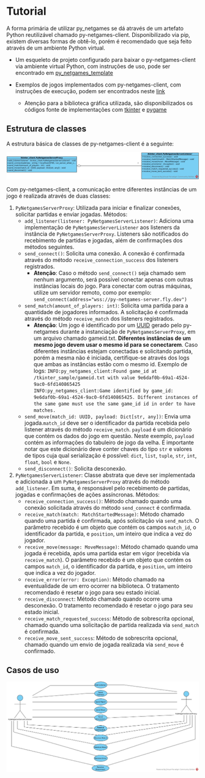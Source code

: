 # Tutorial

A forma primária de utilizar py_netgames se dá através de um artefato Python reutilizável chamado py-netgames-client. Disponibilizado via pip, existem diversas formas de obtê-lo, porém é recomendado que seja feito através de um ambiente Python virtual.

* Um esqueleto de projeto configurado para baixar o py-netgames-client via ambiente virtual Python, com instruções de uso, pode ser encontrado em [py_netgames_template](https://github.com/gabrielroza/py_netgames_template)

* Exemplos de jogos implementados com py-netgames-client, com instruções de execução, podem ser encontrados neste [link](https://github.com/gabrielroza/py_netgames/tree/main/sample)
    
    * Atenção para a biblioteca gráfica utilizada, são disponibilizados os códigos fonte de implementações com [tkinter](https://github.com/gabrielroza/py_netgames/tree/main/sample/tkinter_sample) e [pygame](https://github.com/gabrielroza/py_netgames/tree/main/sample/pygame_sample)

## Estrutura de classes

A estrutura básica de classes de py-netgames-client é a seguinte:

![screenshot](/imgs/py_netgames_client_public_classes.jpg)

Com py-netgames-client, a comunicação entre diferentes instâncias de um jogo é realizada através de duas classes:
1. `PyNetgamesServerProxy`: Utilizada para iniciar e finalizar conexões, solicitar partidas e enviar jogadas. Métodos:
    -  `add_listener(listener: PyNetgamesServerListener)`: Adiciona uma implementação de `PyNetgamesServerListener` aos listeners da instância de `PyNetgamesServerProxy`. Listeners são notificados do recebimento de partidas e jogadas, além de confirmações dos métodos seguintes.
    -  `send_connect()`: Solicita uma conexão. A conexão é confirmada através do método `receive_connection_success` dos listeners registrados.
        * **Atenção**: Caso o método `send_connect()` seja chamado sem nenhum argumento, será possível conectar apenas com outras instâncias locais do jogo. Para conectar com outras máquinas, utilize um servidor remoto, como por exemplo: `send_connect(address="wss://py-netgames-server.fly.dev")`  	      
    -  `send_match(amount_of_players: int)`: Solicita uma partida para a quantidade de jogadores informados. A solicitação é confirmada através do método `receive_match` dos listeners registrados.
        * **Atenção**: Um jogo é identificado por um [UUID](https://en.wikipedia.org/wiki/Universally_unique_identifier) gerado pelo py-netgames durante a instanciação de `PyNetgamesServerProxy`, em um arquivo chamado gameid.txt. **Diferentes instâncias de um mesmo jogo devem usar o mesmo id para se conectarem**. Caso diferentes instâncias estejam conectadas e solicitando partida, porém a mesma não é iniciada, certifique-se através dos logs que ambas as instâncias estão com o mesmo id. Exemplo de logs:
                `INFO:py_netgames_client:Found game_id at /tkinter_sample/gameid.txt with value 9e6daf0b-69a1-4524-9ac0-6fd140865425`  
                `INFO:py_netgames_client:Game identified by game_id: 9e6daf0b-69a1-4524-9ac0-6fd140865425. Different instances of the same game must use the same game_id id in order to have matches.`
    -  `send_move(match_id: UUID, payload: Dict[str, any])`: Envia uma jogada.`match_id` deve ser o identificador da partida recebida pelo listener através do método `receive_match`. `payload` é um dicionário que contém os dados do jogo em questão. Neste exemplo, `payload` contém as informações do tabuleiro de jogo da velha. É importante notar que este dicionário deve conter chaves do tipo `str` e valores de tipos cuja qual serialização é possível: `dict`, `list`, `tuple`, `str`, `int`, `float`, `bool` e `None`.
    -  `send_disconnect()`: Solicita desconexão.
2. `PyNetgamesServerListener`: Classe abstrata que deve ser implementada e adicionada a um `PyNetgamesServerProxy` através do método `add_listener`. Em suma, é responsável pelo recebimento de partidas, jogadas e confirmações de ações assíncronas. Métodos:
    - `receive_connection_success()`: Método chamado quando uma conexão solicitada através do método `send_connect` é confirmada.
    - `receive_match(match: MatchStartedMessage)`: Método chamado quando uma partida é confirmada, após solicitação via `send_match`. O parâmetro recebido é um objeto que contém os campos `match_id`, o identificador da partida, e `position`, um inteiro que indica a vez do jogador.
    - `receive_move(message: MoveMessage)`: Método chamado quando uma jogada é recebida, após uma partida estar em vigor (recebida via `receive_match`). O parâmetro recebido é um objeto que contém os campos `match_id`, o identificador da partida, e `position`, um inteiro que indica a vez do jogador.
    - `receive_error(error: Exception)`: Método chamado na eventualidade de um erro ocorrer na biblioteca. O tratamento recomendado é resetar o jogo para seu estado inicial.
    - `receive_disconnect`: Método chamado quando ocorre uma desconexão. O tratamento recomendado é resetar o jogo para seu estado inicial.
    - `receive_match_requested_success`: Método de sobrescrita opcional, chamado quando uma solicitação de partida realizada via `send_match` é confirmada.
    - `receive_move_sent_success`: Método de sobrescrita opcional, chamado quando um envio de jogada realizada via `send_move` é confirmado.

## Casos de uso

![screenshot](/imgs/py_netgames_use_cases.jpg)